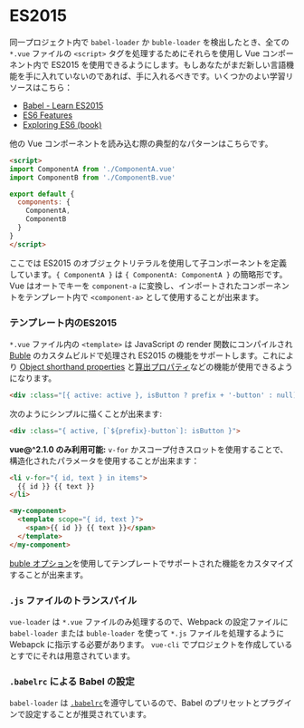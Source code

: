 # ES2015

同一プロジェクト内で `babel-loader` か `buble-loader` を検出したとき、全ての `*.vue` ファイルの `<script>` タグを処理するためにそれらを使用し Vue コンポーネント内で ES2015 を使用できるようにします。もしあなたがまだ新しい言語機能を手に入れていないのであれば、手に入れるべきです。いくつかのよい学習リソースはこちら：
- [Babel - Learn ES2015](https://babeljs.io/docs/learn-es2015/)
- [ES6 Features](https://github.com/lukehoban/es6features)
- [Exploring ES6 (book)](https://leanpub.com/exploring-es6)

他の Vue コンポーネントを読み込む際の典型的なパターンはこちらです。

``` html
<script>
import ComponentA from './ComponentA.vue'
import ComponentB from './ComponentB.vue'

export default {
  components: {
    ComponentA,
    ComponentB
  }
}
</script>
```

ここでは ES2015 のオブジェクトリテラルを使用して子コンポーネントを定義しています。`{ ComponentA }` は `{ ComponentA: ComponentA }` の簡略形です。 Vue はオートでキーを `component-a` に変換し、インポートされたコンポーネントをテンプレート内で `<component-a>` として使用することが出来ます。

### テンプレート内のES2015

`*.vue` ファイル内の `<template>` は JavaScript の render 関数にコンパイルされ[Buble](https://buble.surge.sh/guide/) のカスタムビルドで処理され ES2015 の機能をサポートします。これにより [Object shorthand properties](https://buble.surge.sh/guide/#object-shorthand-methods-and-properties-transforms-concisemethodproperty-) と[算出プロパティ](https://buble.surge.sh/guide/#computed-properties-transforms-computedproperty-)などの機能が使用できるようになります。

``` html
<div :class="[{ active: active }, isButton ? prefix + '-button' : null]">
```

次のようにシンプルに描くことが出来ます:

``` html
<div :class="{ active, [`${prefix}-button`]: isButton }">
```

**vue@^2.1.0 のみ利用可能:** `v-for` かスコープ付きスロットを使用することで、構造化されたパラメータを使用することが出来ます：

``` html
<li v-for="{ id, text } in items">
  {{ id }} {{ text }}
</li>
```

``` html
<my-component>
  <template scope="{ id, text }">
    <span>{{ id }} {{ text }}</span>
  </template>
</my-component>
```

[buble オプション](../options.md#buble)を使用してテンプレートでサポートされた機能をカスタマイズすることが出来ます。

### `.js` ファイルのトランスパイル

`vue-loader` は `*.vue` ファイルのみ処理するので、Webpack の設定ファイルに `babel-loader` または `buble-loader` を使って `*.js` ファイルを処理するように Webapck に指示する必要があります。 `vue-cli` でプロジェクトを作成しているとすでにそれは用意されています。

### `.babelrc` による Babel の設定

`babel-loader` は [`.babelrc`](https://babeljs.io/docs/usage/babelrc/)を遵守しているので、Babel のプリセットとプラグインで設定することが推奨されています。
